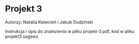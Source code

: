 # Projekt 3

Autorzy: Natalia Kwiecień i Jakub Dudziński

Instrukcja i opis do znalezienia w pliku projekt-3.pdf, kod w pliku projekt3.sagews
